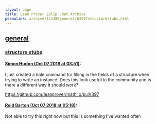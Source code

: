 ```yaml
---
layout: page
title: Lean Prover Zulip Chat Archive 
permalink: archive/113488general/63907structurestubs.html
---
```


## [general](index.html)
### [structure stubs](63907structurestubs.html)

#### [Simon Hudon (Oct 07 2018 at 03:51)](https://leanprover.zulipchat.com/#narrow/stream/113488-general/topic/structure%20stubs/near/135333579):
I just created a hole command for filling in the fields of a structure when trying to write an instance. Does this look useful to the community and is there a different way it should work?

https://github.com/leanprover/mathlib/pull/397

#### [Reid Barton (Oct 07 2018 at 05:18)](https://leanprover.zulipchat.com/#narrow/stream/113488-general/topic/structure%20stubs/near/135335903):
Not able to try this right now but this is something I've wanted often

